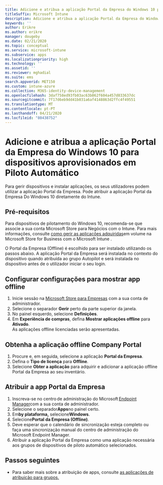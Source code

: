 ```yaml
---
title: Adicione e atribua a aplicação Portal da Empresa do Windows 10 para dispositivos aprovisionados em Piloto Automático
titleSuffix: Microsoft Intune
description: Adicione e atribua a aplicação Portal da Empresa do Windows 10 ao Intune para dispositivos aprovisionados por Piloto Automático.
keywords: ''
author: Erikre
ms.author: erikre
manager: dougeby
ms.date: 02/21/2020
ms.topic: conceptual
ms.service: microsoft-intune
ms.subservice: apps
ms.localizationpriority: high
ms.technology: ''
ms.assetid: ''
ms.reviewer: mghadial
ms.suite: ems
search.appverid: MET150
ms.custom: intune-azure
ms.collection: M365-identity-device-management
ms.openlocfilehash: 3daf758ed93fb03ac63b062f604a457d033637dc
ms.sourcegitcommit: 7f17d6eb9dd41b031a6af4148863d2ffc4f49551
ms.translationtype: MT
ms.contentlocale: pt-PT
ms.lasthandoff: 04/21/2020
ms.locfileid: "80438752"
---
```

# <a name="add-and-assign-the-windows-10-company-portal-app-for-autopilot-provisioned-devices"></a>Adicione e atribua a aplicação Portal da Empresa do Windows 10 para dispositivos aprovisionados em Piloto Automático

Para gerir dispositivos e instalar aplicações, os seus utilizadores podem utilizar a aplicação Portal da Empresa. Pode atribuir a aplicação Portal da Empresa Do Windows 10 diretamente do Intune. 

## <a name="prerequisites"></a>Pré-requisitos

Para dispositivos de pilotamento do Windows 10, recomenda-se que associe a sua conta Microsoft Store para Negócios com o Intune. Para mais informações, consulte [como gerir as aplicações adquiridas](windows-store-for-business.md)em volume na Microsoft Store for Business com o Microsoft Intune .

O Portal da Empresa (Offline) é escolhido para ser instalado utilizando os passos abaixo. A aplicação Portal da Empresa será instalada no contexto do dispositivo quando atribuída ao grupo Autopilot e será instalada no dispositivo antes de o utilizador iniciar o seu login. 

## <a name="configure-settings-to-show-offline-app"></a>Configurar configurações para mostrar app offline

1. Inicie sessão na [Microsoft Store para Empresas](https://www.microsoft.com/business-store) com a sua conta de administrador.
2. Selecione o separador **Gerir** perto da parte superior da janela.
3. No painel esquerdo, selecione **Definições**.
4. Em **Experiência de compras**, defina **Mostrar aplicações offline** para **Ativado**.  
    As aplicações offline licenciadas serão apresentadas.

## <a name="get-the-offline-company-portal-app"></a>Obtenha a aplicação offline Company Portal

1. Procure e, em seguida, selecione a aplicação **Portal da Empresa**.
2. Defina o **Tipo de licença** para **Offline**.
3. Selecione **Obter a aplicação** para adquirir e adicionar a aplicação offline Portal da Empresa ao seu inventário.

## <a name="assign-the-company-portal-app"></a>Atribuir a app Portal da Empresa

1. Inscreva-se no centro de administração do Microsoft [Endpoint Manager](https://go.microsoft.com/fwlink/?linkid=2109431)com a sua conta de administrador. 
2. Selecione o separador**Apps**no painel certo.
3. Em**by plataforma,** selecione**Windows**.
4. Selecione**Portal da Empresa (Offline)**.
5. Deve esperar que o calendário de sincronização esteja completo ou faça uma sincronização manual do centro de administração do Microsoft Endpoint Manager.
6. Atribuir a aplicação Portal da Empresa como uma aplicação necessária aos grupos de dispositivos de piloto automático selecionados.

## <a name="next-steps"></a>Passos seguintes

- Para saber mais sobre a atribuição de apps, consulte [as aplicações de atribuição para grupos.](apps-deploy.md)

